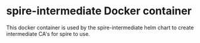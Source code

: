 # spire-intermediate Docker container

This docker container is used by the spire-intermediate helm chart to create intermediate CA's for spire to use.
